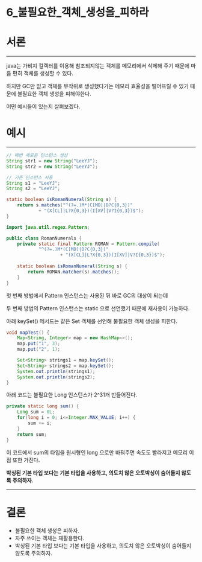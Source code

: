 # 6_불필요한_객체_생성을_피하라

# 서론

---
java는 가비지 컬렉터를 이용해 참조되지않는 객체를 메모리에서 삭제해 주기 때문에 마음 편히 객체를 생성할 수 있다.

하지만 GC만 믿고 객체를 무작위로 생성했다가는 메모리 효율성을 떨어뜨릴 수 있기 때문에 불필요한 객체 생성을 피해야한다.

어떤 예시들이 있는지 살펴보겠다.


# 예시

--- 


``` java
// 매번 새로운 인스턴스 생성
String str1 = new String("LeeYJ");
String str2 = new String("LeeYJ");

// 기존 인스턴스 사용
String s1 = "LeeYJ";
String s2 = "LeeYJ";
```

``` java
static boolean isRomanNumeral(String s) {
    return s.matches("^(?=.)M*(C[MD]|D?C{0,3})" 
            + "(X[CL]|L?X{0,3})(I[XV]|V?I{0,3})$");
}
```

``` java
import java.util.regex.Pattern;

public class RomanNumerals {
    private static final Pattern ROMAN = Pattern.compile(
            "^(?=.)M*(C[MD]|D?C{0,3})"
                    + "(X[CL]|L?X{0,3})(I[XV]|V?I{0,3})$");
    
    static boolean isRomanNumeral(String s) {
        return ROMAN.matcher(s).matches();
    }
}
```

첫 번째 방법에서 Pattern 인스턴스는 사용된 뒤 바로 GC의 대상이 되는데 

두 번째 방법의 Pattern 인스턴스는 static 으로 선언했기 때문에 재사용이 가능하다.


아래 keySet() 메서드는 같은 Set 객체를 선언해 불필요한 객체 생성을 피한다.

```java
void mapTest() {
    Map<String, Integer> map = new HashMap<>();
    map.put("1", 3);
    map.put("2", 1);

    Set<String> strings1 = map.keySet();
    Set<String> strings2 = map.keySet();
    System.out.println(strings1);
    System.out.println(strings2);
}
```

아래 코드는 불필요한 Long 인스턴스가 2^31개 만들어진다.

```java
private static long sum() {
    Long sum = 0L;
    for(long i = 0; i<=Integer.MAX_VALUE; i++) {
        sum += i;
    }
    return sum;
}
```

이 코드에서 sum의 타입을 원시형인 long 으로만 바꿔주면 속도도 빨라지고 메모리 이점 또한 가진다.

**박싱된 기본 타입 보다는 기본 타입을 사용하고, 의도치 않은 오토박싱이 숨어들지 않도록 주의하자.**


---
# 결론

- 불필요한 객체 생성은 피하자.
- 자주 쓰이는 객체는 재활용한다.
- 박싱된 기본 타입 보다는 기본 타입을 사용하고, 의도치 않은 오토박싱이 숨어들지 않도록 주의하자.